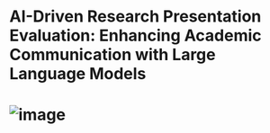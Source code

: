 # AI-Driven Research Presentation Evaluation: Enhancing Academic Communication with Large Language Models
# ![image](https://github.com/user-attachments/assets/a639ac6b-ae67-4383-9e3d-48a2ccaeef2f)
